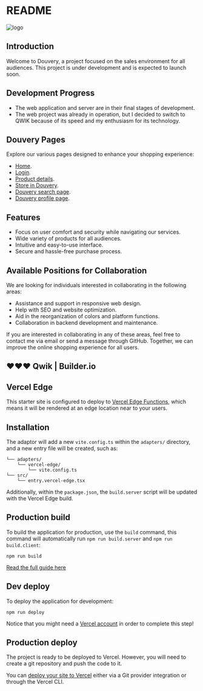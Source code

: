 # README

![logo](https://res.cloudinary.com/dul3tpj2d/image/upload/v1675632563/dou/douvery_dpopvl.png)

## Introduction

Welcome to Douvery, a project focused on the sales environment for all audiences. This project is under development and is expected to launch soon.

## Development Progress

- The web application and server are in their final stages of development.
- The web project was already in operation, but I decided to switch to QWIK because of its speed and my enthusiasm for its technology.

## Douvery Pages

Explore our various pages designed to enhance your shopping experience:

- [Home](https://douvery-qwik.vercel.app/).
- [Login](https://douvery-qwik.vercel.app/a/login/?rr=/v/AirPods-Pro/D589022/).
- [Product details](https://douvery-qwik.vercel.app/v/AirPods-Pro/D589022/).
- [Store in Douvery](https://douvery-qwik.vercel.app/Douvery/STORE-3465460B-51D47297-87C20FED/products-all/).
- [Douvery search page](https://douvery-qwik.vercel.app/s/?q=appl&or-c=all).
- [Douvery profile page](https://douvery-qwik.vercel.app/a/user/profile/Germys/).

## Features

- Focus on user comfort and security while navigating our services.
- Wide variety of products for all audiences.
- Intuitive and easy-to-use interface.
- Secure and hassle-free purchase process.

## Available Positions for Collaboration

We are looking for individuals interested in collaborating in the following areas:

- Assistance and support in responsive web design.
- Help with SEO and website optimization.
- Aid in the reorganization of colors and platform functions.
- Collaboration in backend development and maintenance.

If you are interested in collaborating in any of these areas, feel free to contact me via email or send a message through GitHub. Together, we can improve the online shopping experience for all users.

## ❤️❤️❤️ Qwik | Builder.io

## Vercel Edge

This starter site is configured to deploy to [Vercel Edge Functions](https://vercel.com/docs/concepts/functions/edge-functions), which means it will be rendered at an edge location near to your users.

## Installation

The adaptor will add a new `vite.config.ts` within the `adapters/` directory, and a new entry file will be created, such as:

```
└── adapters/
    └── vercel-edge/
        └── vite.config.ts
└── src/
    └── entry.vercel-edge.tsx
```

Additionally, within the `package.json`, the `build.server` script will be updated with the Vercel Edge build.

## Production build

To build the application for production, use the `build` command, this command will automatically run `npm run build.server` and `npm run build.client`:

```shell
npm run build
```

[Read the full guide here](https://github.com/BuilderIO/qwik/blob/main/starters/adapters/vercel-edge/README.md)

## Dev deploy

To deploy the application for development:

```shell
npm run deploy
```

Notice that you might need a [Vercel account](https://docs.Vercel.com/get-started/) in order to complete this step!

## Production deploy

The project is ready to be deployed to Vercel. However, you will need to create a git repository and push the code to it.

You can [deploy your site to Vercel](https://vercel.com/docs/concepts/deployments/overview) either via a Git provider integration or through the Vercel CLI.
